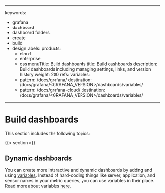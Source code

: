 -----

keywords:

- grafana
- dashboard
- dashboard folders
- create
- build
- design
  labels:
  products:
  - cloud
  - enterprise
  - oss
    menuTitle: Build dashboards
    title: Build dashboards
    description: Build dashboards including managing settings, links, and version history
    weight: 200
    refs:
    variables:
  - pattern: /docs/grafana/
    destination: /docs/grafana/\<GRAFANA\_VERSION\>/dashboards/variables/
  - pattern: /docs/grafana-cloud/
    destination: /docs/grafana/\<GRAFANA\_VERSION\>/dashboards/variables/

-----

# Build dashboards

This section includes the following topics:

{{\< section \>}}

## Dynamic dashboards

You can create more interactive and dynamic dashboards by adding and using [variables](ref:variables). Instead of hard-coding things like server, application, and sensor names in your metric queries, you can use variables in their place. Read more about variables [here](ref:variables).
